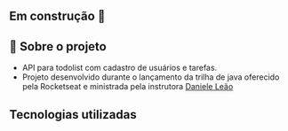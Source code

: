 ## Em construção 🚧

## 💬 Sobre o projeto

- API para todolist com cadastro de usuários e tarefas.
- Projeto desenvolvido durante o lançamento da trilha de java oferecido pela Rocketseat e ministrada pela instrutora [Daniele Leão](https://github.com/danileao)

## Tecnologias utilizadas

